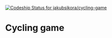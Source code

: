 [ ![Codeship Status for jakubsikora/cycling-game](https://codeship.com/projects/ec903f20-4620-0134-d305-0aad117e5610/status?branch=master)](https://codeship.com/projects/168833)
# Cycling game

